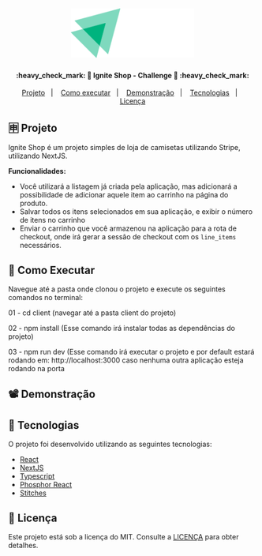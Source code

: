 <h1 align="center">
    <img alt="" title="#IgniteShopLogo" src=".github/logo.svg" width="250px" />
</h1>

<h4 align="center"> 
	:heavy_check_mark: 🚀 Ignite Shop - Challenge 🚀 :heavy_check_mark:
</h4>

<p align="center">
  <a href="#-projeto">Projeto</a>&nbsp;&nbsp;&nbsp;|&nbsp;&nbsp;&nbsp;
  <a href="#-como-executar">Como executar</a>&nbsp;&nbsp;&nbsp;|&nbsp;&nbsp;&nbsp;
  <a href="#%EF%B8%8F-demonstração">Demonstração</a>&nbsp;&nbsp;&nbsp;|&nbsp;&nbsp;&nbsp;
  <a href="#-tecnologias">Tecnologias</a>&nbsp;&nbsp;&nbsp;|&nbsp;&nbsp;&nbsp;
  <a href="#memo-licença">Licença</a>
</p>

## 🈸 Projeto

Ignite Shop é um projeto simples de loja de camisetas utilizando Stripe, utilizando NextJS.

<b>Funcionalidades:</b>
- Você utilizará a listagem já criada pela aplicação, mas adicionará a possibilidade de adicionar aquele item ao carrinho na página do produto.
- Salvar todos os itens selecionados em sua aplicação, e exibir o número de itens no carrinho
- Enviar o carrinho que você armazenou na aplicação para a rota de checkout, onde irá gerar a sessão de checkout com os ``line_items`` necessários.


## 🔧 Como Executar
Navegue até a pasta onde clonou o projeto e execute os seguintes comandos no terminal:

01 - cd client (navegar até a pasta client do projeto)

02 - npm install (Esse comando irá instalar todas as dependências do projeto)

03 - npm run dev (Esse comando irá executar o projeto e por default estará rodando em: http://localhost:3000 caso nenhuma outra aplicação esteja rodando na porta

## 📽️ Demonstração

## 🚀 Tecnologias

O projeto foi desenvolvido utilizando as seguintes tecnologias:

- [React](https://reactjs.org)
- [NextJS](https://nextjs.org)
- [Typescript](https://www.typescriptlang.org)
- [Phosphor React](https://phosphoricons.com)
- [Stitches](https://stitches.dev)

## :memo: Licença
Este projeto está sob a licença do MIT. Consulte a [LICENÇA](LICENSE) para obter detalhes.
